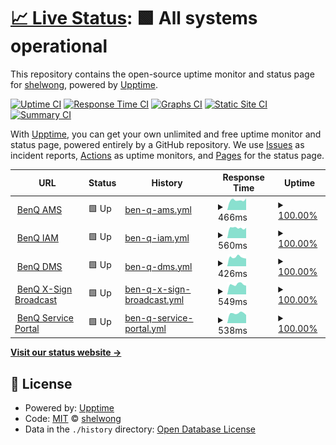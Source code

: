 # [📈 Live Status](https://shelwong.github.io/benqservers): <!--live status--> **🟩 All systems operational**

This repository contains the open-source uptime monitor and status page for [shelwong](https://shelwong.github.io/benqservers), powered by [Upptime](https://github.com/upptime/upptime).

[![Uptime CI](https://github.com/shelwong/benqservers/workflows/Uptime%20CI/badge.svg)](https://github.com/shelwong/benqservers/actions?query=workflow%3A%22Uptime+CI%22)
[![Response Time CI](https://github.com/shelwong/benqservers/workflows/Response%20Time%20CI/badge.svg)](https://github.com/shelwong/benqservers/actions?query=workflow%3A%22Response+Time+CI%22)
[![Graphs CI](https://github.com/shelwong/benqservers/workflows/Graphs%20CI/badge.svg)](https://github.com/shelwong/benqservers/actions?query=workflow%3A%22Graphs+CI%22)
[![Static Site CI](https://github.com/shelwong/benqservers/workflows/Static%20Site%20CI/badge.svg)](https://github.com/shelwong/benqservers/actions?query=workflow%3A%22Static+Site+CI%22)
[![Summary CI](https://github.com/shelwong/benqservers/workflows/Summary%20CI/badge.svg)](https://github.com/shelwong/benqservers/actions?query=workflow%3A%22Summary+CI%22)

With [Upptime](https://upptime.js.org), you can get your own unlimited and free uptime monitor and status page, powered entirely by a GitHub repository. We use [Issues](https://github.com/shelwong/benqservers/issues) as incident reports, [Actions](https://github.com/shelwong/benqservers/actions) as uptime monitors, and [Pages](https://shelwong.github.io/benqservers) for the status page.

<!--start: status pages-->
<!-- This summary is generated by Upptime (https://github.com/upptime/upptime) -->
<!-- Do not edit this manually, your changes will be overwritten -->
<!-- prettier-ignore -->
| URL | Status | History | Response Time | Uptime |
| --- | ------ | ------- | ------------- | ------ |
| <img alt="" src="https://icons.duckduckgo.com/ip3/ams.benq.com.ico" height="13"> [BenQ AMS](https://ams.benq.com/#/) | 🟩 Up | [ben-q-ams.yml](https://github.com/BQA-FAE/benqservers/commits/HEAD/history/ben-q-ams.yml) | <details><summary><img alt="Response time graph" src="./graphs/ben-q-ams/response-time-week.png" height="20"> 466ms</summary><br><a href="https://BQA-FAE.github.io/benqservers/history/ben-q-ams"><img alt="Response time 537" src="https://img.shields.io/endpoint?url=https%3A%2F%2Fraw.githubusercontent.com%2FBQA-FAE%2Fbenqservers%2FHEAD%2Fapi%2Fben-q-ams%2Fresponse-time.json"></a><br><a href="https://BQA-FAE.github.io/benqservers/history/ben-q-ams"><img alt="24-hour response time 551" src="https://img.shields.io/endpoint?url=https%3A%2F%2Fraw.githubusercontent.com%2FBQA-FAE%2Fbenqservers%2FHEAD%2Fapi%2Fben-q-ams%2Fresponse-time-day.json"></a><br><a href="https://BQA-FAE.github.io/benqservers/history/ben-q-ams"><img alt="7-day response time 466" src="https://img.shields.io/endpoint?url=https%3A%2F%2Fraw.githubusercontent.com%2FBQA-FAE%2Fbenqservers%2FHEAD%2Fapi%2Fben-q-ams%2Fresponse-time-week.json"></a><br><a href="https://BQA-FAE.github.io/benqservers/history/ben-q-ams"><img alt="30-day response time 626" src="https://img.shields.io/endpoint?url=https%3A%2F%2Fraw.githubusercontent.com%2FBQA-FAE%2Fbenqservers%2FHEAD%2Fapi%2Fben-q-ams%2Fresponse-time-month.json"></a><br><a href="https://BQA-FAE.github.io/benqservers/history/ben-q-ams"><img alt="1-year response time 537" src="https://img.shields.io/endpoint?url=https%3A%2F%2Fraw.githubusercontent.com%2FBQA-FAE%2Fbenqservers%2FHEAD%2Fapi%2Fben-q-ams%2Fresponse-time-year.json"></a></details> | <details><summary><a href="https://BQA-FAE.github.io/benqservers/history/ben-q-ams">100.00%</a></summary><a href="https://BQA-FAE.github.io/benqservers/history/ben-q-ams"><img alt="All-time uptime 100.00%" src="https://img.shields.io/endpoint?url=https%3A%2F%2Fraw.githubusercontent.com%2FBQA-FAE%2Fbenqservers%2FHEAD%2Fapi%2Fben-q-ams%2Fuptime.json"></a><br><a href="https://BQA-FAE.github.io/benqservers/history/ben-q-ams"><img alt="24-hour uptime 100.00%" src="https://img.shields.io/endpoint?url=https%3A%2F%2Fraw.githubusercontent.com%2FBQA-FAE%2Fbenqservers%2FHEAD%2Fapi%2Fben-q-ams%2Fuptime-day.json"></a><br><a href="https://BQA-FAE.github.io/benqservers/history/ben-q-ams"><img alt="7-day uptime 100.00%" src="https://img.shields.io/endpoint?url=https%3A%2F%2Fraw.githubusercontent.com%2FBQA-FAE%2Fbenqservers%2FHEAD%2Fapi%2Fben-q-ams%2Fuptime-week.json"></a><br><a href="https://BQA-FAE.github.io/benqservers/history/ben-q-ams"><img alt="30-day uptime 100.00%" src="https://img.shields.io/endpoint?url=https%3A%2F%2Fraw.githubusercontent.com%2FBQA-FAE%2Fbenqservers%2FHEAD%2Fapi%2Fben-q-ams%2Fuptime-month.json"></a><br><a href="https://BQA-FAE.github.io/benqservers/history/ben-q-ams"><img alt="1-year uptime 100.00%" src="https://img.shields.io/endpoint?url=https%3A%2F%2Fraw.githubusercontent.com%2FBQA-FAE%2Fbenqservers%2FHEAD%2Fapi%2Fben-q-ams%2Fuptime-year.json"></a></details>
| <img alt="" src="https://icons.duckduckgo.com/ip3/iam.benq.com.ico" height="13"> [BenQ IAM](https://iam.benq.com/) | 🟩 Up | [ben-q-iam.yml](https://github.com/BQA-FAE/benqservers/commits/HEAD/history/ben-q-iam.yml) | <details><summary><img alt="Response time graph" src="./graphs/ben-q-iam/response-time-week.png" height="20"> 560ms</summary><br><a href="https://BQA-FAE.github.io/benqservers/history/ben-q-iam"><img alt="Response time 670" src="https://img.shields.io/endpoint?url=https%3A%2F%2Fraw.githubusercontent.com%2FBQA-FAE%2Fbenqservers%2FHEAD%2Fapi%2Fben-q-iam%2Fresponse-time.json"></a><br><a href="https://BQA-FAE.github.io/benqservers/history/ben-q-iam"><img alt="24-hour response time 568" src="https://img.shields.io/endpoint?url=https%3A%2F%2Fraw.githubusercontent.com%2FBQA-FAE%2Fbenqservers%2FHEAD%2Fapi%2Fben-q-iam%2Fresponse-time-day.json"></a><br><a href="https://BQA-FAE.github.io/benqservers/history/ben-q-iam"><img alt="7-day response time 560" src="https://img.shields.io/endpoint?url=https%3A%2F%2Fraw.githubusercontent.com%2FBQA-FAE%2Fbenqservers%2FHEAD%2Fapi%2Fben-q-iam%2Fresponse-time-week.json"></a><br><a href="https://BQA-FAE.github.io/benqservers/history/ben-q-iam"><img alt="30-day response time 620" src="https://img.shields.io/endpoint?url=https%3A%2F%2Fraw.githubusercontent.com%2FBQA-FAE%2Fbenqservers%2FHEAD%2Fapi%2Fben-q-iam%2Fresponse-time-month.json"></a><br><a href="https://BQA-FAE.github.io/benqservers/history/ben-q-iam"><img alt="1-year response time 670" src="https://img.shields.io/endpoint?url=https%3A%2F%2Fraw.githubusercontent.com%2FBQA-FAE%2Fbenqservers%2FHEAD%2Fapi%2Fben-q-iam%2Fresponse-time-year.json"></a></details> | <details><summary><a href="https://BQA-FAE.github.io/benqservers/history/ben-q-iam">100.00%</a></summary><a href="https://BQA-FAE.github.io/benqservers/history/ben-q-iam"><img alt="All-time uptime 100.00%" src="https://img.shields.io/endpoint?url=https%3A%2F%2Fraw.githubusercontent.com%2FBQA-FAE%2Fbenqservers%2FHEAD%2Fapi%2Fben-q-iam%2Fuptime.json"></a><br><a href="https://BQA-FAE.github.io/benqservers/history/ben-q-iam"><img alt="24-hour uptime 100.00%" src="https://img.shields.io/endpoint?url=https%3A%2F%2Fraw.githubusercontent.com%2FBQA-FAE%2Fbenqservers%2FHEAD%2Fapi%2Fben-q-iam%2Fuptime-day.json"></a><br><a href="https://BQA-FAE.github.io/benqservers/history/ben-q-iam"><img alt="7-day uptime 100.00%" src="https://img.shields.io/endpoint?url=https%3A%2F%2Fraw.githubusercontent.com%2FBQA-FAE%2Fbenqservers%2FHEAD%2Fapi%2Fben-q-iam%2Fuptime-week.json"></a><br><a href="https://BQA-FAE.github.io/benqservers/history/ben-q-iam"><img alt="30-day uptime 100.00%" src="https://img.shields.io/endpoint?url=https%3A%2F%2Fraw.githubusercontent.com%2FBQA-FAE%2Fbenqservers%2FHEAD%2Fapi%2Fben-q-iam%2Fuptime-month.json"></a><br><a href="https://BQA-FAE.github.io/benqservers/history/ben-q-iam"><img alt="1-year uptime 100.00%" src="https://img.shields.io/endpoint?url=https%3A%2F%2Fraw.githubusercontent.com%2FBQA-FAE%2Fbenqservers%2FHEAD%2Fapi%2Fben-q-iam%2Fuptime-year.json"></a></details>
| <img alt="" src="https://dms.benq.com/client/dms_logo.svg" height="13"> [BenQ DMS](https://dms.benq.com/#/) | 🟩 Up | [ben-q-dms.yml](https://github.com/BQA-FAE/benqservers/commits/HEAD/history/ben-q-dms.yml) | <details><summary><img alt="Response time graph" src="./graphs/ben-q-dms/response-time-week.png" height="20"> 426ms</summary><br><a href="https://BQA-FAE.github.io/benqservers/history/ben-q-dms"><img alt="Response time 468" src="https://img.shields.io/endpoint?url=https%3A%2F%2Fraw.githubusercontent.com%2FBQA-FAE%2Fbenqservers%2FHEAD%2Fapi%2Fben-q-dms%2Fresponse-time.json"></a><br><a href="https://BQA-FAE.github.io/benqservers/history/ben-q-dms"><img alt="24-hour response time 361" src="https://img.shields.io/endpoint?url=https%3A%2F%2Fraw.githubusercontent.com%2FBQA-FAE%2Fbenqservers%2FHEAD%2Fapi%2Fben-q-dms%2Fresponse-time-day.json"></a><br><a href="https://BQA-FAE.github.io/benqservers/history/ben-q-dms"><img alt="7-day response time 426" src="https://img.shields.io/endpoint?url=https%3A%2F%2Fraw.githubusercontent.com%2FBQA-FAE%2Fbenqservers%2FHEAD%2Fapi%2Fben-q-dms%2Fresponse-time-week.json"></a><br><a href="https://BQA-FAE.github.io/benqservers/history/ben-q-dms"><img alt="30-day response time 472" src="https://img.shields.io/endpoint?url=https%3A%2F%2Fraw.githubusercontent.com%2FBQA-FAE%2Fbenqservers%2FHEAD%2Fapi%2Fben-q-dms%2Fresponse-time-month.json"></a><br><a href="https://BQA-FAE.github.io/benqservers/history/ben-q-dms"><img alt="1-year response time 468" src="https://img.shields.io/endpoint?url=https%3A%2F%2Fraw.githubusercontent.com%2FBQA-FAE%2Fbenqservers%2FHEAD%2Fapi%2Fben-q-dms%2Fresponse-time-year.json"></a></details> | <details><summary><a href="https://BQA-FAE.github.io/benqservers/history/ben-q-dms">100.00%</a></summary><a href="https://BQA-FAE.github.io/benqservers/history/ben-q-dms"><img alt="All-time uptime 100.00%" src="https://img.shields.io/endpoint?url=https%3A%2F%2Fraw.githubusercontent.com%2FBQA-FAE%2Fbenqservers%2FHEAD%2Fapi%2Fben-q-dms%2Fuptime.json"></a><br><a href="https://BQA-FAE.github.io/benqservers/history/ben-q-dms"><img alt="24-hour uptime 100.00%" src="https://img.shields.io/endpoint?url=https%3A%2F%2Fraw.githubusercontent.com%2FBQA-FAE%2Fbenqservers%2FHEAD%2Fapi%2Fben-q-dms%2Fuptime-day.json"></a><br><a href="https://BQA-FAE.github.io/benqservers/history/ben-q-dms"><img alt="7-day uptime 100.00%" src="https://img.shields.io/endpoint?url=https%3A%2F%2Fraw.githubusercontent.com%2FBQA-FAE%2Fbenqservers%2FHEAD%2Fapi%2Fben-q-dms%2Fuptime-week.json"></a><br><a href="https://BQA-FAE.github.io/benqservers/history/ben-q-dms"><img alt="30-day uptime 100.00%" src="https://img.shields.io/endpoint?url=https%3A%2F%2Fraw.githubusercontent.com%2FBQA-FAE%2Fbenqservers%2FHEAD%2Fapi%2Fben-q-dms%2Fuptime-month.json"></a><br><a href="https://BQA-FAE.github.io/benqservers/history/ben-q-dms"><img alt="1-year uptime 100.00%" src="https://img.shields.io/endpoint?url=https%3A%2F%2Fraw.githubusercontent.com%2FBQA-FAE%2Fbenqservers%2FHEAD%2Fapi%2Fben-q-dms%2Fuptime-year.json"></a></details>
| <img alt="" src="https://icons.duckduckgo.com/ip3/x-signbroadcast.benq.com.ico" height="13"> [BenQ X-Sign Broadcast](https://x-signbroadcast.benq.com/) | 🟩 Up | [ben-q-x-sign-broadcast.yml](https://github.com/BQA-FAE/benqservers/commits/HEAD/history/ben-q-x-sign-broadcast.yml) | <details><summary><img alt="Response time graph" src="./graphs/ben-q-x-sign-broadcast/response-time-week.png" height="20"> 549ms</summary><br><a href="https://BQA-FAE.github.io/benqservers/history/ben-q-x-sign-broadcast"><img alt="Response time 612" src="https://img.shields.io/endpoint?url=https%3A%2F%2Fraw.githubusercontent.com%2FBQA-FAE%2Fbenqservers%2FHEAD%2Fapi%2Fben-q-x-sign-broadcast%2Fresponse-time.json"></a><br><a href="https://BQA-FAE.github.io/benqservers/history/ben-q-x-sign-broadcast"><img alt="24-hour response time 476" src="https://img.shields.io/endpoint?url=https%3A%2F%2Fraw.githubusercontent.com%2FBQA-FAE%2Fbenqservers%2FHEAD%2Fapi%2Fben-q-x-sign-broadcast%2Fresponse-time-day.json"></a><br><a href="https://BQA-FAE.github.io/benqservers/history/ben-q-x-sign-broadcast"><img alt="7-day response time 549" src="https://img.shields.io/endpoint?url=https%3A%2F%2Fraw.githubusercontent.com%2FBQA-FAE%2Fbenqservers%2FHEAD%2Fapi%2Fben-q-x-sign-broadcast%2Fresponse-time-week.json"></a><br><a href="https://BQA-FAE.github.io/benqservers/history/ben-q-x-sign-broadcast"><img alt="30-day response time 607" src="https://img.shields.io/endpoint?url=https%3A%2F%2Fraw.githubusercontent.com%2FBQA-FAE%2Fbenqservers%2FHEAD%2Fapi%2Fben-q-x-sign-broadcast%2Fresponse-time-month.json"></a><br><a href="https://BQA-FAE.github.io/benqservers/history/ben-q-x-sign-broadcast"><img alt="1-year response time 612" src="https://img.shields.io/endpoint?url=https%3A%2F%2Fraw.githubusercontent.com%2FBQA-FAE%2Fbenqservers%2FHEAD%2Fapi%2Fben-q-x-sign-broadcast%2Fresponse-time-year.json"></a></details> | <details><summary><a href="https://BQA-FAE.github.io/benqservers/history/ben-q-x-sign-broadcast">100.00%</a></summary><a href="https://BQA-FAE.github.io/benqservers/history/ben-q-x-sign-broadcast"><img alt="All-time uptime 100.00%" src="https://img.shields.io/endpoint?url=https%3A%2F%2Fraw.githubusercontent.com%2FBQA-FAE%2Fbenqservers%2FHEAD%2Fapi%2Fben-q-x-sign-broadcast%2Fuptime.json"></a><br><a href="https://BQA-FAE.github.io/benqservers/history/ben-q-x-sign-broadcast"><img alt="24-hour uptime 100.00%" src="https://img.shields.io/endpoint?url=https%3A%2F%2Fraw.githubusercontent.com%2FBQA-FAE%2Fbenqservers%2FHEAD%2Fapi%2Fben-q-x-sign-broadcast%2Fuptime-day.json"></a><br><a href="https://BQA-FAE.github.io/benqservers/history/ben-q-x-sign-broadcast"><img alt="7-day uptime 100.00%" src="https://img.shields.io/endpoint?url=https%3A%2F%2Fraw.githubusercontent.com%2FBQA-FAE%2Fbenqservers%2FHEAD%2Fapi%2Fben-q-x-sign-broadcast%2Fuptime-week.json"></a><br><a href="https://BQA-FAE.github.io/benqservers/history/ben-q-x-sign-broadcast"><img alt="30-day uptime 100.00%" src="https://img.shields.io/endpoint?url=https%3A%2F%2Fraw.githubusercontent.com%2FBQA-FAE%2Fbenqservers%2FHEAD%2Fapi%2Fben-q-x-sign-broadcast%2Fuptime-month.json"></a><br><a href="https://BQA-FAE.github.io/benqservers/history/ben-q-x-sign-broadcast"><img alt="1-year uptime 100.00%" src="https://img.shields.io/endpoint?url=https%3A%2F%2Fraw.githubusercontent.com%2FBQA-FAE%2Fbenqservers%2FHEAD%2Fapi%2Fben-q-x-sign-broadcast%2Fuptime-year.json"></a></details>
| <img alt="" src="https://icons.duckduckgo.com/ip3/service-portal.benq.com.ico" height="13"> [BenQ Service Portal](https://service-portal.benq.com/) | 🟩 Up | [ben-q-service-portal.yml](https://github.com/BQA-FAE/benqservers/commits/HEAD/history/ben-q-service-portal.yml) | <details><summary><img alt="Response time graph" src="./graphs/ben-q-service-portal/response-time-week.png" height="20"> 538ms</summary><br><a href="https://BQA-FAE.github.io/benqservers/history/ben-q-service-portal"><img alt="Response time 649" src="https://img.shields.io/endpoint?url=https%3A%2F%2Fraw.githubusercontent.com%2FBQA-FAE%2Fbenqservers%2FHEAD%2Fapi%2Fben-q-service-portal%2Fresponse-time.json"></a><br><a href="https://BQA-FAE.github.io/benqservers/history/ben-q-service-portal"><img alt="24-hour response time 446" src="https://img.shields.io/endpoint?url=https%3A%2F%2Fraw.githubusercontent.com%2FBQA-FAE%2Fbenqservers%2FHEAD%2Fapi%2Fben-q-service-portal%2Fresponse-time-day.json"></a><br><a href="https://BQA-FAE.github.io/benqservers/history/ben-q-service-portal"><img alt="7-day response time 538" src="https://img.shields.io/endpoint?url=https%3A%2F%2Fraw.githubusercontent.com%2FBQA-FAE%2Fbenqservers%2FHEAD%2Fapi%2Fben-q-service-portal%2Fresponse-time-week.json"></a><br><a href="https://BQA-FAE.github.io/benqservers/history/ben-q-service-portal"><img alt="30-day response time 603" src="https://img.shields.io/endpoint?url=https%3A%2F%2Fraw.githubusercontent.com%2FBQA-FAE%2Fbenqservers%2FHEAD%2Fapi%2Fben-q-service-portal%2Fresponse-time-month.json"></a><br><a href="https://BQA-FAE.github.io/benqservers/history/ben-q-service-portal"><img alt="1-year response time 649" src="https://img.shields.io/endpoint?url=https%3A%2F%2Fraw.githubusercontent.com%2FBQA-FAE%2Fbenqservers%2FHEAD%2Fapi%2Fben-q-service-portal%2Fresponse-time-year.json"></a></details> | <details><summary><a href="https://BQA-FAE.github.io/benqservers/history/ben-q-service-portal">100.00%</a></summary><a href="https://BQA-FAE.github.io/benqservers/history/ben-q-service-portal"><img alt="All-time uptime 100.00%" src="https://img.shields.io/endpoint?url=https%3A%2F%2Fraw.githubusercontent.com%2FBQA-FAE%2Fbenqservers%2FHEAD%2Fapi%2Fben-q-service-portal%2Fuptime.json"></a><br><a href="https://BQA-FAE.github.io/benqservers/history/ben-q-service-portal"><img alt="24-hour uptime 100.00%" src="https://img.shields.io/endpoint?url=https%3A%2F%2Fraw.githubusercontent.com%2FBQA-FAE%2Fbenqservers%2FHEAD%2Fapi%2Fben-q-service-portal%2Fuptime-day.json"></a><br><a href="https://BQA-FAE.github.io/benqservers/history/ben-q-service-portal"><img alt="7-day uptime 100.00%" src="https://img.shields.io/endpoint?url=https%3A%2F%2Fraw.githubusercontent.com%2FBQA-FAE%2Fbenqservers%2FHEAD%2Fapi%2Fben-q-service-portal%2Fuptime-week.json"></a><br><a href="https://BQA-FAE.github.io/benqservers/history/ben-q-service-portal"><img alt="30-day uptime 100.00%" src="https://img.shields.io/endpoint?url=https%3A%2F%2Fraw.githubusercontent.com%2FBQA-FAE%2Fbenqservers%2FHEAD%2Fapi%2Fben-q-service-portal%2Fuptime-month.json"></a><br><a href="https://BQA-FAE.github.io/benqservers/history/ben-q-service-portal"><img alt="1-year uptime 100.00%" src="https://img.shields.io/endpoint?url=https%3A%2F%2Fraw.githubusercontent.com%2FBQA-FAE%2Fbenqservers%2FHEAD%2Fapi%2Fben-q-service-portal%2Fuptime-year.json"></a></details>

<!--end: status pages-->

[**Visit our status website →**](https://bqa-fae.github.io/benqservers)

## 📄 License

- Powered by: [Upptime](https://github.com/upptime/upptime)
- Code: [MIT](./LICENSE) © [shelwong](https://shelwong.github.io/benqservers)
- Data in the `./history` directory: [Open Database License](https://opendatacommons.org/licenses/odbl/1-0/)
